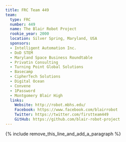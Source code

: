 ```yaml
---
title: FRC Team 449
team:
  type: FRC
  number: 449
  name: The Blair Robot Project
  rookie_year: 2000
  location: Silver Spring, Maryland, USA
  sponsors:
  - Intelligent Automation Inc.
  - DoD STEM
  - Maryland Space Business Roundtable
  - Privatin Consulting
  - Turning Point Global Solutions
  - Basecamp
  - CipherTech Solutions
  - Digital Ocean
  - Convene
  - 1Password
  - Montgomery Blair High
  links:
    Website: http://robot.mbhs.edu/
    Facebook: https://www.facebook.com/blairrobot
    Twitter: https://twitter.com/firstteam449
    GitHub: https://github.com/blair-robot-project
---
```


{% include remove_this_line_and_add_a_paragraph %}